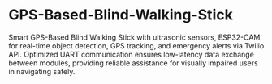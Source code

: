 # GPS-Based-Blind-Walking-Stick
Smart GPS-Based Blind Walking Stick with ultrasonic sensors, ESP32-CAM for real-time object detection, GPS tracking, and emergency alerts via Twilio API. Optimized UART communication ensures low-latency data exchange between modules, providing reliable assistance for visually impaired users in navigating safely. 
